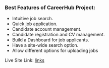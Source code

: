  
### Best Features of CareerHub Project: ###

* Intuitive job search.
* Quick job application. 
* Candidate account management.
* Candidate registration and CV management. 
* Build a Dashboard for job applicants.
* Have a site-wide search option.
*  Allow different options for uploading jobs






Live Site Link: [links](https://silly-tanuki-b1c27e.netlify.app/)